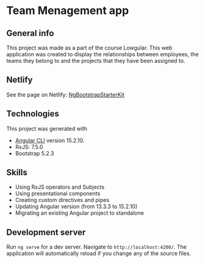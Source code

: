 # Team Menagement app

## General info

This project was made as a part of the course Lowgular. 
This web application was created to display the relationships between employees, the teams they belong to and the projects that they have been assigned to.

## Netlify

See the page on Netlify: [NgBootstrapStarterKit](https://glistening-cuchufli-cfe64c.netlify.app/)

## Technologies

This project was generated with 
* [Angular CLI](https://github.com/angular/angular-cli) version 15.2.10.
* RxJS: 7.5.0 
* Bootstrap 5.2.3

## Skills

* Using RxJS operators and Subjects
* Using presentational components
* Creating custom directives and pipes 
* Updating Angular version (from 13.3.3 to 15.2.10)
* Migrating an existing Angular project to standalone

## Development server

Run `ng serve` for a dev server. Navigate to `http://localhost:4200/`. The application will automatically reload if you change any of the source files.

